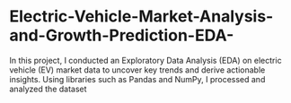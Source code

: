 # Electric-Vehicle-Market-Analysis-and-Growth-Prediction-EDA-
In this project, I conducted an Exploratory Data Analysis (EDA) on electric vehicle (EV) market data to uncover key trends and derive actionable insights. Using libraries such as Pandas and NumPy, I processed and analyzed the dataset
